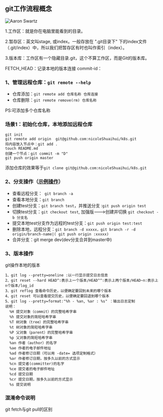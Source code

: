 ## git工作流程概念

![Aaron Swartz](https://pic2.zhimg.com/80/v2-af3bf6fee935820d481853e452ed2d55_1440w.jpg)

1.工作区：就是你在电脑里能看到的目录。

2.暂存区：英文叫stage, 或index。一般存放在 ".git目录下" 下的index文件（.git/index）中，所以我们把暂存区有时也叫作索引（index）。

3.版本库：工作区有一个隐藏目录.git，这个不算工作区，而是Git的版本库。

FETCH_HEAD：记录本地的版本连接
commit-id：


### 1、管理远程仓库：`git remote --help` 
 
 - 仓库添加：`git remote add 仓库名称 仓库连接`
 - 仓库删除：`git remote remove(rm) 仓库名称 `
 
 PS:可添加多个仓库名称
 
### 场景1：初始化仓库，本地添加远程仓库
```
git init 
git remote add origin  git@github.com:nicoleShuaihui/k8s.git
将内容放入节点中：git add .
touch README.md
创建一个节点：git commit -m "D"
git push origin master 
```
添加仓库的效果等于`git clone git@github.com:nicoleShuaihui/k8s.git`



### 2、分支操作（[示例操作](https://blog.csdn.net/arkblue/article/details/9568249)）
- 查看远程分支：` git branch -a`  
- 查看本地分支：`git branch `
- 创建test分支：`git branch test`，并推送分支 :`git push origin test`
- 切换test分支：`git checkout test`, 加强版--->创建并切换 `git checkout -b 分支名`
- 提交本地test分支作为远程的test分支：`git push origin test:test `
- 删除本地，远程分支：`git branch -d xxxxx，git branch -r -d origin/branch-name|( git push origin :xxxxx)`
- 合并分支：git merge dev(dev分支合并到master中)

### 3、版本操作
git操作本地的版本
```
1、git log --pretty=oneline :以一行显示提交日志信息
2、git reset --hard HEAD^:表示上一个版本/HEAD^^:表示上两个版本/HEAD~n:表示上n个版本/log_id
3、git reflog 查看命令历史，以便确定要回到未来的哪个版本
4、git reset 可以查看提交历史，以便确定要回退到哪个版本
5、git log --pretty=format:"%h - %an, %ar : %s" ：输出日志定制
说明：
  %H 提交对象（commit）的完整哈希字串
  %h 提交对象的简短哈希字串
  %T 树对象（tree）的完整哈希字串
  %t 树对象的简短哈希字串
  %P 父对象（parent）的完整哈希字串
  %p 父对象的简短哈希字串
  %an 作者（author）的名字
  %ae 作者的电子邮件地址
  %ad 作者修订日期（可以用 -date= 选项定制格式）
  %ar 作者修订日期，按多久以前的方式显示
  %cn 提交者(committer)的名字
  %ce 提交者的电子邮件地址
  %cd 提交日期
  %cr 提交日期，按多久以前的方式显示
  %s 提交说明
```

### 混淆命令说明

git fetch与git pull的区别
